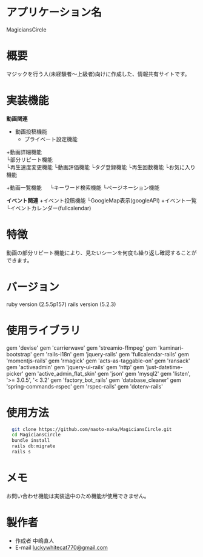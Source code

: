 # アプリケーション名
  MagiciansCircle
# 概要
  マジックを行う人(未経験者〜上級者)向けに作成した、情報共有サイトです。
# 実装機能
  **動画関連**                 
  - 動画投稿機能                
    - プライベート設定機能         

   +動画詳細機能                
    └部分リピート機能             
    └再生速度変更機能
    └動画評価機能
    └タグ登録機能
    └再生回数機能
    └お気に入り機能

  +動画一覧機能
　  └キーワード検索機能
    └ページネーション機能
  
  **イベント関連**
  +イベント投稿機能
  └GoogleMap表示(googleAPI)
  +イベント一覧
  └イベントカレンダー(fullcalendar)
# 特徴
  動画の部分リピート機能により、見たいシーンを何度も繰り返し確認することができます。
# バージョン
  ruby version (2.5.5p157)
  rails version (5.2.3)
# 使用ライブラリ
  gem 'devise'
  gem 'carrierwave'
  gem 'streamio-ffmpeg'
  gem 'kaminari-bootstrap'
  gem 'rails-i18n'
  gem 'jquery-rails'
  gem 'fullcalendar-rails'
  gem 'momentjs-rails'
  gem 'rmagick'
  gem 'acts-as-taggable-on'
  gem 'ransack'
  gem 'activeadmin'
  gem 'jquery-ui-rails'
  gem 'http'
  gem 'just-datetime-picker'
  gem 'active_admin_flat_skin'
  gem 'json'
  gem 'mysql2'
  gem 'listen', '>= 3.0.5', '< 3.2'
  gem 'factory_bot_rails'
  gem 'database_cleaner'
  gem 'spring-commands-rspec'
  gem 'rspec-rails'
  gem 'dotenv-rails'
# 使用方法
```bash
  git clone https://github.com/naoto-naka/MagiciansCircle.git
  cd MagiciansCircle
  bundle install
  rails db:migrate
  rails s
```
# メモ
  お問い合わせ機能は実装途中のため機能が使用できません。
# 製作者
  * 作成者 中嶋直人
  * E-mail luckywhitecat770@gmail.com
